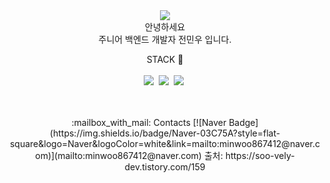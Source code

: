 <div align="center">
  <img src="https://capsule-render.vercel.app/api?type=waving&color=gradient">
</div>

<div align="center">
  안녕하세요 
  <br>
  주니어 백엔드 개발자 전민우 입니다. 
  <br>
</div>


<div align="center">
 
  STACK 🚀
  <br>
  <br>
  [<img src="https://img.shields.io/badge/Java-007396?style=flat-square&logo=Java&logoColor=white"/></a>&nbsp;](https://img.shields.io/badge/Java-ED8B00?style=for-the-badge&logo=openjdk&logoColor=white)
  <img src="https://img.shields.io/badge/Spring-6DB33F?style=flat-square&logo=Spring&logoColor=white"/></a>&nbsp; 
  <img src="https://img.shields.io/badge/MySQL-4479A1?style=flat-square&logo=MySQL&logoColor=white"/></a>&nbsp;
 
 <br>
 <br> 
  :mailbox_with_mail: Contacts
  [![Naver Badge](https://img.shields.io/badge/Naver-03C75A?style=flat-square&logo=Naver&logoColor=white&link=mailto:minwoo867412@naver.com)](mailto:minwoo867412@naver.com)
출처: https://soo-vely-dev.tistory.com/159 
 
  <br>
  <br>
 

  <br>
  <br>
</div>
